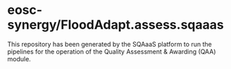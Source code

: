 # eosc-synergy/FloodAdapt.assess.sqaaas
This repository has been generated by the SQAaaS platform to run the pipelines
for the operation of the
Quality Assessment & Awarding (QAA)
module.